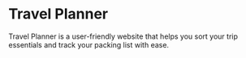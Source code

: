 # Travel Planner

Travel Planner is a user-friendly website that helps you sort your trip essentials and track your packing list with ease.
